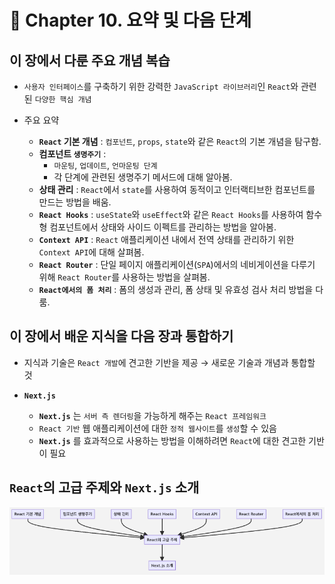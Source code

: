 # 📘 Chapter 10. 요약 및 다음 단계

## 이 장에서 다룬 주요 개념 복습

* `사용자 인터페이스`를 구축하기 위한 강력한 `JavaScript 라이브러리`인 `React`와 관련된 `다양한 핵심 개념`

* 주요 요약
  * **`React` 기본 개념** : `컴포넌트`, `props`, `state`와 같은 `React`의 기본 개념을 탐구함.
  * **컴포넌트 `생명주기`** : 
    * `마운팅`, `업데이트`, `언마운팅 단계` 
    * 각 단계에 관련된 생명주기 메서드에 대해 알아봄.
  * **상태 관리** : `React`에서 `state`를 사용하여 동적이고 인터랙티브한 컴포넌트를 만드는 방법을 배움.
  * **`React Hooks`** : `useState`와 `useEffect`와 같은 `React Hooks`를 사용하여 함수형 컴포넌트에서 상태와 사이드 이펙트를 관리하는 방법을 알아봄.
  * **`Context API`** : `React` 애플리케이션 내에서 전역 상태를 관리하기 위한 `Context API`에 대해 살펴봄.
  * **`React Router`** : 단일 페이지 애플리케이션(`SPA`)에서의 네비게이션을 다루기 위해 `React Router`를 사용하는 방법을 살펴봄.
  * **`React에서의 폼 처리`** : 폼의 생성과 관리, 폼 상태 및 유효성 검사 처리 방법을 다룸.

## 이 장에서 배운 지식을 다음 장과 통합하기

* 지식과 기술은 `React 개발`에 견고한 기반을 제공 → 새로운 기술과 개념과 통합할 것

* **`Next.js`**
  * **`Next.js`** 는 `서버 측 렌더링`을 가능하게 해주는 `React 프레임워크`
  * `React 기반` 웹 애플리케이션에 대한 `정적 웹사이트`를 `생성`할 수 있음
  * **`Next.js`** 를 효과적으로 사용하는 방법을 이해하려면 `React`에 대한 견고한 기반이 필요

## `React`의 고급 주제와 `Next.js` 소개

![머메이드 다이어그램](../../images/react_img/react_summary.png)

